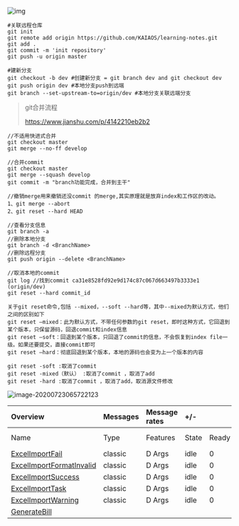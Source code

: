 ![img](https://upload-images.jianshu.io/upload_images/845143-a8f0bc0ad45017f8.png?imageMogr2/auto-orient/strip|imageView2/2/w/498/format/webp)

```git
#关联远程仓库
git init 
git remote add origin https://github.com/KAIAOS/learning-notes.git
git add .
git commit -m 'init repository'
git push -u origin master
```



``` git
#建新分支
git checkout -b dev #创建新分支 = git branch dev and git checkout dev
git push origin dev #本地分支push到远端
git branch --set-upstream-to=origin/dev #本地分支关联远端分支
```

> git合并流程
>
> https://www.jianshu.com/p/4142210eb2b2

``` git
//不适用快进式合并
git checkout master
git merge --no-ff develop

//合并commit
git checkout master 
git merge --squash develop
git commit -m "branch功能完成，合并到主干" 

//撤销merge用来撤销还没commit 的merge,其实原理就是放弃index和工作区的改动。
1、git merge --abort
2、git reset --hard HEAD

//查看分支信息
git branch -a
//删除本地分支
git branch -d <BranchName>
//删除远程分支
git push origin --delete <BranchName>

//取消本地的commit
git log //找到commit ca31e8528fd92e9d174c87c067d663497b3333e1 (origin/dev)
git reset --hard commit_id

关于git reset命令,包括 --mixed，--soft --hard等，其中--mixed为默认方式，他们之间的区别如下
git reset –mixed：此为默认方式，不带任何参数的git reset，即时这种方式，它回退到某个版本，只保留源码，回退commit和index信息
git reset –soft：回退到某个版本，只回退了commit的信息，不会恢复到index file一级。如果还要提交，直接commit即可
git reset –hard：彻底回退到某个版本，本地的源码也会变为上一个版本的内容

git reset -soft :取消了commit  
git reset -mixed（默认） :取消了commit ，取消了add
git reset -hard :取消了commit ，取消了add，取消源文件修改
```



![image-20200723065722123](C:\Users\hanka\AppData\Roaming\Typora\typora-user-images\image-20200723065722123.png)

| Overview                                                     | Messages | Message rates | +/-   |       |         |       |          |               |      |
| :----------------------------------------------------------- | :------- | :------------ | :---- | :---- | :------ | :---- | :------- | :------------ | :--- |
| Name                                                         | Type     | Features      | State | Ready | Unacked | Total | incoming | deliver / get | ack  |
| [ExcelImportFail](http://localhost:15672/#/queues/%2F/ExcelImportFail) | classic  | D Args        | idle  | 0     | 0       | 0     |          |               |      |
| [ExcelImportFormatInvalid](http://localhost:15672/#/queues/%2F/ExcelImportFormatInvalid) | classic  | D Args        | idle  | 0     | 0       | 0     |          |               |      |
| [ExcelImportSuccess](http://localhost:15672/#/queues/%2F/ExcelImportSuccess) | classic  | D Args        | idle  | 0     | 0       | 0     |          |               |      |
| [ExcelImportTask](http://localhost:15672/#/queues/%2F/ExcelImportTask) | classic  | D Args        | idle  | 0     | 0       | 0     |          |               |      |
| [ExcelImportWarning](http://localhost:15672/#/queues/%2F/ExcelImportWarning) | classic  | D Args        | idle  | 0     | 0       | 0     |          |               |      |
| [GenerateBill](http://localhost:15672/#/queues/%2F/GenerateBill) |          |               |       |       |         |       |          |               |      |